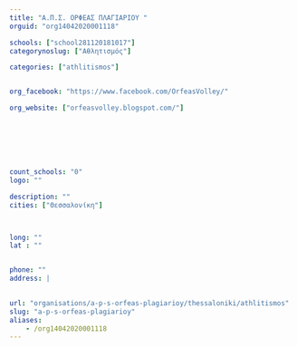 ```yaml
---
title: "Α.Π.Σ. ΟΡΦΕΑΣ ΠΛΑΓΙΑΡΙΟΥ "
orguid: "org14042020001118"

schools: ["school281120181017"]
categorynoslug: ["Αθλητισμός"]

categories: ["athlitismos"]


org_facebook: "https://www.facebook.com/OrfeasVolley/"

org_website: ["orfeasvolley.blogspot.com/"]







count_schools: "0"
logo: ""

description: ""
cities: ["Θεσσαλονίκη"]



long: ""
lat : ""


phone: ""
address: |
    

url: "organisations/a-p-s-orfeas-plagiarioy/thessaloniki/athlitismos"
slug: "a-p-s-orfeas-plagiarioy"
aliases:
    - /org14042020001118
---
```



